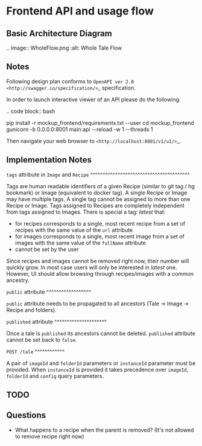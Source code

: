 Frontend API and usage flow
===========================

Basic Architecture Diagram
--------------------------

.. image:: WholeFlow.png
    :alt: Whole Tale Flow 

Notes
-----

Following design plan conforms to `OpenAPI ver 2.0 <http://swagger.io/specification/>`_
specification.

In order to launch interactive viewer of an API please do the following:

.. code block:: bash

  pip install -r mockup_frontend/requirements.txt --user
  cd mockup_frontend
  gunicorn -b 0.0.0.0:8001 main:api --reload -w 1 --threads 1

Then navigate your web browser to `<http://localhost:8001/v1/u1/>`_.

Implementation Notes
--------------------

`tags` attribute in `Image` and `Recipe`
^^^^^^^^^^^^^^^^^^^^^^^^^^^^^^^^^^^^^^^^

Tags are human readable identifiers of a given Recipe (similar to git tag / hg bookmark) or Image (equivalent to docker
tag). A single Recipe or Image may have multiple tags. A single tag cannot be assigned to more than one Recipe or Image.
Tags assigned to Recipes are completely independent from tags assigned to Images. There is special a tag: *latest* that:

 * for recipes corresponds to a single, most recent recipe from a set of recipes with the same value of the `url` attribute
 * for images corresponds to a single, most recent image from a set of images with the same value of the `fullName`
   attribute
 * cannot be set by the user

Since recipes and images cannot be removed right now, their number will quickly grow. In most case users will only be
interested in *latest* one. However, UI should allow browsing through recipes/images with a common ancestry.

`public` attribute
^^^^^^^^^^^^^^^^^^

`public` attribute needs to be propagated to all ancestors (Tale -> Image -> Recipe and folders).

`published` attribute
^^^^^^^^^^^^^^^^^^^^^

Once a tale is `published` its ancestors cannot be deleted. `published` attribute cannot be set back to `false`.

`POST /tale`
^^^^^^^^^^^^

A pair of `imageId` and `folderId` parameters or `instanceId` parameter must be provided. When `instanceId` is provided
it takes precedence over `imageId`, `folderId` and `config` query parameters.


TODO
----

Questions
---------

* What happens to a recipe when the parent is removed? (It's not allowed to remove recipe right now)
